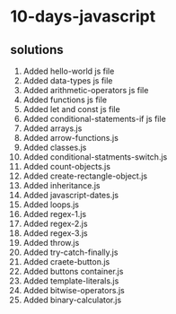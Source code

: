 # 10-days-javascript 
## solutions
1. Added hello-world js file 
2. Added data-types js file 
3. Added arithmetic-operators js file
4. Added functions js file
5. Added let and const js file
6. Added conditional-statements-if js file
7. Added arrays.js
8. Added arrow-functions.js
9. Added classes.js
10. Added conditional-statments-switch.js
11. Added count-objects.js
12. Added create-rectangle-object.js
13. Added inheritance.js
14. Added javascript-dates.js
15. Added loops.js
16. Added regex-1.js
17. Added regex-2.js
18. Added regex-3.js
19. Added throw.js
20. Added try-catch-finally.js
21. Added craete-button.js
22. Added buttons container.js
23. Added template-literals.js
24. Added bitwise-operators.js
25. Added binary-calculator.js